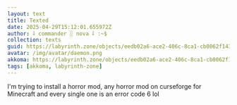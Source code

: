 ```yaml
---
layout: text
title: Texted
date: 2025-04-29T15:12:01.655972Z
author: ⸸ commander ░ nova ⸸ :~$
collection: texts
guid: https://labyrinth.zone/objects/eedb02a6-ace2-406c-8ca1-cb0062f143bc
avatar: /img/avatar/daemon.png
akkoma: https://labyrinth.zone/objects/eedb02a6-ace2-406c-8ca1-cb0062f143bc
tags: [akkoma, labyrinth-zone]
---
```


<p>I'm trying to install a horror mod, any horror mod on curseforge for Minecraft and every single one is an error code 6 lol</p>